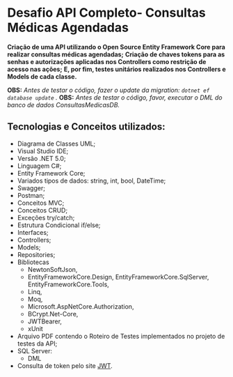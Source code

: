 # Desafio API Completo- Consultas Médicas Agendadas
**Criação de uma API utilizando o Open Source Entity Framework Core para realizar consultas médicas agendadas;**
**Criação de chaves tokens para as senhas e autorizações aplicadas nos Controllers como restrição de acesso nas ações;** 
**E, por fim, testes unitários realizados nos Controllers e Models de cada classe.**

**OBS:** _Antes de testar o código, fazer o update da migration: `dotnet ef database update` ._
**OBS:** _Antes de testar o código, favor, executar o DML do banco de dados ConsultasMedicasDB._

## Tecnologias e Conceitos utilizados:

- Diagrama de Classes UML;
- Visual Studio IDE;
- Versão .NET 5.0;
- Linguagem C#;
- Entity Framework Core;
- Variados tipos de dados: string, int, bool, DateTime;
- Swagger;
- Postman;
- Conceitos MVC;
- Conceitos CRUD;
- Exceções try/catch;
- Estrutura Condicional if/else;
- Interfaces;
- Controllers;
- Models;
- Repositories;
- Bibliotecas 
  - NewtonSoftJson, 
  - EntityFrameworkCore.Design, EntityFrameworkCore.SqlServer, EntityFrameworkCore.Tools,
  - Linq,
  - Moq,
  - Microsoft.AspNetCore.Authorization,
  - BCrypt.Net-Core,
  - JWTBearer,
  - xUnit
- Arquivo PDF contendo o Roteiro de Testes implementados no projeto de testes da API;
- SQL Server:
  - DML
- Consulta de token pelo site [JWT](https://jwt.io/).
